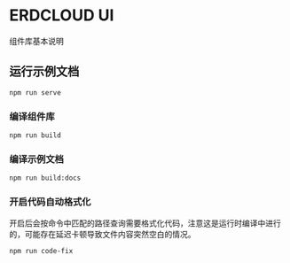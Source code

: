 # ERDCLOUD UI

组件库基本说明

## 运行示例文档
```
npm run serve
```
### 编译组件库
```
npm run build
```

### 编译示例文档
```
npm run build:docs
```

### 开启代码自动格式化

开启后会按命令中匹配的路径查询需要格式化代码，注意这是运行时编译中进行的，可能存在延迟卡顿导致文件内容突然空白的情况。
```
npm run code-fix
```
